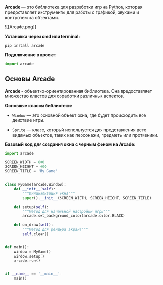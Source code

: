 **Arcade** — это библиотека для разработки игр на Python, которая предоставляет инструменты для работы с графикой, звуками и контролем за объектами.

![[Arcade.png]]

**Установка через cmd или terminal:**

```Python
pip install arcade
```

**Подключение в проект:**

```Python
import arcade
```

## Основы Arcade

**Arcade** - объектно-ориентированная библиотека. Она предоставляет множество классов для обработки различных аспектов.

**Основные классы библиотеки:**

- `Window` — это основной объект окна, где будет происходить все действие игры.

- `Sprite` — класс, который используется для представления всех видимых объектов, таких как персонажи, предметы или противники.

**Базовый код для создания окна с черным фоном на Arcade:**

```Python
import arcade

SCREEN_WIDTH = 800
SCREEN_HEIGHT = 600
SCREEN_TITLE = 'My Game'


class MyGame(arcade.Window):
    def __init__(self):
	    """Инициализация окна"""
        super().__init__(SCREEN_WIDTH, SCREEN_HEIGHT, SCREEN_TITLE)

    def setup(self):
        """Метод для начальной настройки игры"""
        arcade.set_background_color(arcade.color.BLACK)

    def on_draw(self):
        """Метод для рендера экрана"""
        self.clear()


def main():
    window = MyGame()
    window.setup()
    arcade.run()


if __name__ == '__main__':
    main()

```

